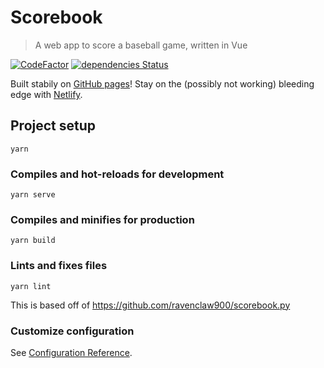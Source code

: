 # Scorebook

> A web app to score a baseball game, written in Vue

[![CodeFactor](https://www.codefactor.io/repository/github/ravenclaw900/scorebook/badge)](https://www.codefactor.io/repository/github/ravenclaw900/scorebook)
[![dependencies Status](https://status.david-dm.org/gh/ravenclaw900/scorebook.svg)](https://david-dm.org/ravenclaw900/scorebook)

Built stabily on [GitHub pages](https://ravenclaw900.github.io/scorebook)!
Stay on the (possibly not working) bleeding edge with [Netlify](https://scorebook-baseball-vuejs.netlify.app).

## Project setup
```
yarn
```

### Compiles and hot-reloads for development
```
yarn serve
```

### Compiles and minifies for production
```
yarn build
```

### Lints and fixes files
```
yarn lint
```

This is based off of https://github.com/ravenclaw900/scorebook.py

### Customize configuration
See [Configuration Reference](https://cli.vuejs.org/config/).

